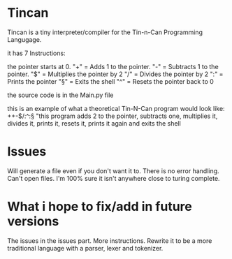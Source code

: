 # Tincan
Tincan is a tiny  interpreter/compiler  for the Tin-n-Can Programming Langugage.

it has 7 Instructions:

the pointer starts at 0.
"+" = Adds 1 to the pointer. 
"-" = Subtracts 1 to the pointer.
"$" = Multiplies the pointer by 2
"/" = Divides the pointer by 2
":" = Prints the pointer
"§" = Exits the shell
"^" = Resets the pointer back to 0

the source code is in the Main.py file

this is an example of what a theoretical Tin-N-Can program would look like:
  ++-$/:^:§
  "this program adds 2 to the pointer, subtracts one, multiplies it, divides it, prints it, resets it, prints it again and exits the shell

# Issues

Will generate a file even if you don't want it to.
There is no error handling.
Can't open files.
I'm 100% sure it isn't anywhere close to turing complete.

# What i hope to fix/add in future versions

The issues in the issues part.
More instructions.
Rewrite it to be a more traditional language with a parser, lexer and tokenizer.
